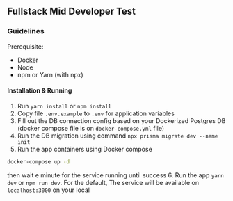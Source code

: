 ## Fullstack Mid Developer Test

### Guidelines

Prerequisite:
- Docker
- Node
- npm or Yarn (with npx)

#### Installation & Running
1. Run `yarn install` or `npm install` 
2. Copy file `.env.example` to `.env` for application variables 
3. Fill out the DB connection config based on your Dockerized Postgres DB (docker compose file is on `docker-compose.yml` file) 
4. Run the DB migration using command `npx prisma migrate dev --name init`
5. Run the app containers using Docker compose
```cmd
docker-compose up -d
```
then wait e minute for the service running until success
6. Run the app `yarn dev` or `npm run dev`. For the default, The service will be available on `localhost:3000` on your local 
